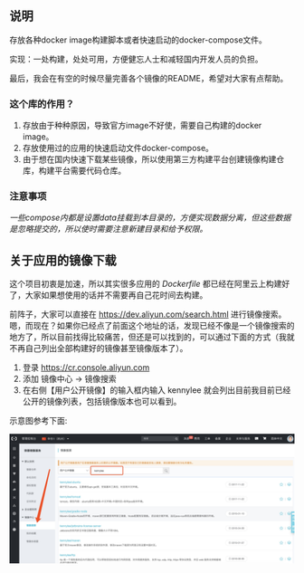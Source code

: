 ## 说明

存放各种docker image构建脚本或者快速启动的docker-compose文件。

实现：一处构建，处处可用，方便健忘人士和减轻国内开发人员的负担。

最后，我会在有空的时候尽量完善各个镜像的README，希望对大家有点帮助。

### 这个库的作用？

1. 存放由于种种原因，导致官方image不好使，需要自己构建的docker image。
2. 存放使用过的应用的快速启动文件docker-compose。
3. 由于想在国内快速下载某些镜像，所以使用第三方构建平台创建镜像构建仓库，构建平台需要代码仓库。

### 注意事项

_一些compose内都是设置data挂载到本目录的，方便实现数据分离，但这些数据是忽略提交的，所以使时需要注意新建目录和给予权限。_

## 关于应用的镜像下载

这个项目初衷是加速，所以其实很多应用的 *Dockerfile* 都已经在阿里云上构建好了，大家如果想使用的话并不需要再自己花时间去构建。

前阵子，大家可以直接在 https://dev.aliyun.com/search.html 进行镜像搜索。嗯，而现在？如果你已经点了前面这个地址的话，发现已经不像是一个镜像搜索的地方了，所以目前找得比较痛苦，但还是可以找到的，可以通过下面的方式（我就不再自己列出全部构建好的镜像甚至镜像版本了）。

1. 登录 https://cr.console.aliyun.com
2. 添加 镜像中心 → 镜像搜索
3. 在右侧【用户公开镜像】的输入框内输入 kennylee 就会列出目前我目前已经公开的镜像列表，包括镜像版本也可以看到。

示意图参考下面:

![](assets/images-list-1.png)

